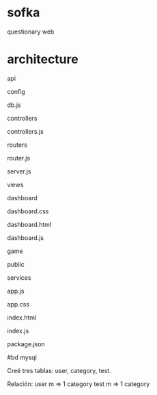 # sofka
questionary web

# architecture

api

 config

db.js

controllers

controllers.js

routers

router.js

server.js

views

 dashboard

dashboard.css

dashboard.html

dashboard.js

game

public

services

app.js

app.css

index.html

index.js

package.json

#bd mysql

Creé tres tablas: 
user, category, test.

Relación:
user m => 1 category
test m => 1 category










